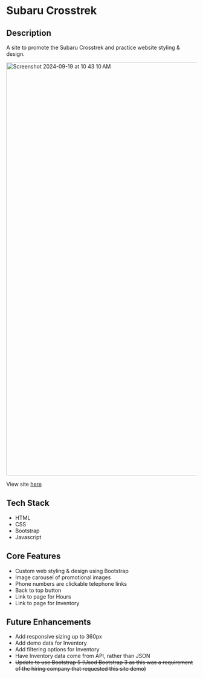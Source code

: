 # Subaru Crosstrek

## Description
A site to promote the Subaru Crosstrek and practice website styling & design.

<img width="1090" alt="Screenshot 2024-09-19 at 10 43 10 AM" src="https://github.com/user-attachments/assets/46c77458-b1d3-43a6-8304-a5b78430f11d">

View site [here](https://cg-subaru-crosstrek.netlify.app/)

## Tech Stack
* HTML
* CSS
* Bootstrap
* Javascript

## Core Features
* Custom web styling & design using Bootstrap
* Image carousel of promotional images
* Phone numbers are clickable telephone links
* Back to top button
* Link to page for Hours
* Link to page for Inventory

## Future Enhancements 
* Add responsive sizing up to 360px
* Add demo data for Inventory
* Add filtering options for Inventory
* Have Inventory data come from API, rather than JSON
* ~~Update to use Bootstrap 5 (Used Bootstrap 3 as this was a requirement of the hiring company that requested this site demo)~~
